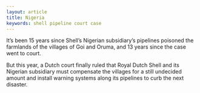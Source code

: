```yaml
---
layout: article
title: Nigeria
keywords: shell pipeline court case
---
```


It’s been 15 years since Shell’s Nigerian subsidiary’s pipelines poisoned the farmlands of the villages of Goi and Oruma, and 13 years since the case went to court.

But this year, a Dutch court finally ruled that Royal Dutch Shell and its Nigerian subsidiary must compensate the villages for a still undecided amount and install warning systems along its pipelines to curb the next disaster.
